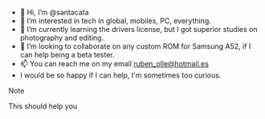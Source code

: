 - 👋 Hi, I’m @santacata
- 👀 I’m interested in tech in global, mobiles, PC, everything.
- 🌱 I’m currently learning the drivers license, but I got superior studies on photography and editing.
- 💞️ I’m looking to collaborate on any custom ROM for Samsung A52, if I can help being a beta tester.
- 📫 You can reach me on my email ruben_olle@hotmail.es
- I would be so happy if I can help, I'm sometimes too curious.

>[!NOTE]
>This should help you

<!---
rubenolle/rubenolle is a ✨ special ✨ repository because its `README.md` (this file) appears on your GitHub profile.
You can click the Preview link to take a look at your changes.
--->
